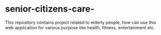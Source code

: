 # senior-citizens-care-
This repository contains project related to elderly people, how can use this web application for  various purpose like health, fitness, entertainment etc.
